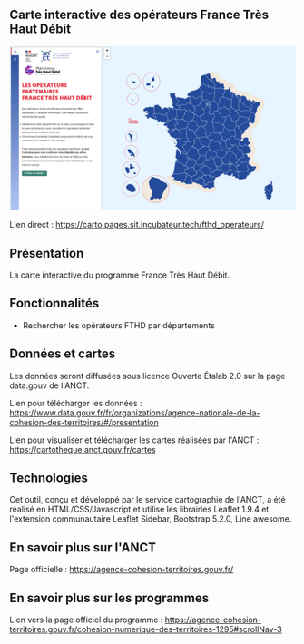 ## Carte interactive des opérateurs France Très Haut Débit

![alt text](img/image_preview.png)

Lien direct : https://carto.pages.sit.incubateur.tech/fthd_operateurs/


## Présentation

La carte interactive du programme France Très Haut Débit.


## Fonctionnalités 

- Rechercher les opérateurs FTHD par départements


## Données et cartes

Les données seront diffusées sous licence Ouverte Étalab 2.0 sur la page data.gouv de l'ANCT. 

Lien pour télécharger les données : https://www.data.gouv.fr/fr/organizations/agence-nationale-de-la-cohesion-des-territoires/#/presentation <br>

Lien pour visualiser et télécharger les cartes réalisées par l'ANCT : https://cartotheque.anct.gouv.fr/cartes 

## Technologies

Cet outil, conçu et développé par le service cartographie de l'ANCT, a été réalisé en HTML/CSS/Javascript et utilise les librairies Leaflet 1.9.4 et l'extension communautaire Leaflet Sidebar, Bootstrap 5.2.0, Line awesome. 


## En savoir plus sur l'ANCT

Page officielle : https://agence-cohesion-territoires.gouv.fr/ <br>


## En savoir plus sur les programmes

Lien vers la page officiel du programme : https://agence-cohesion-territoires.gouv.fr/cohesion-numerique-des-territoires-1295#scrollNav-3 